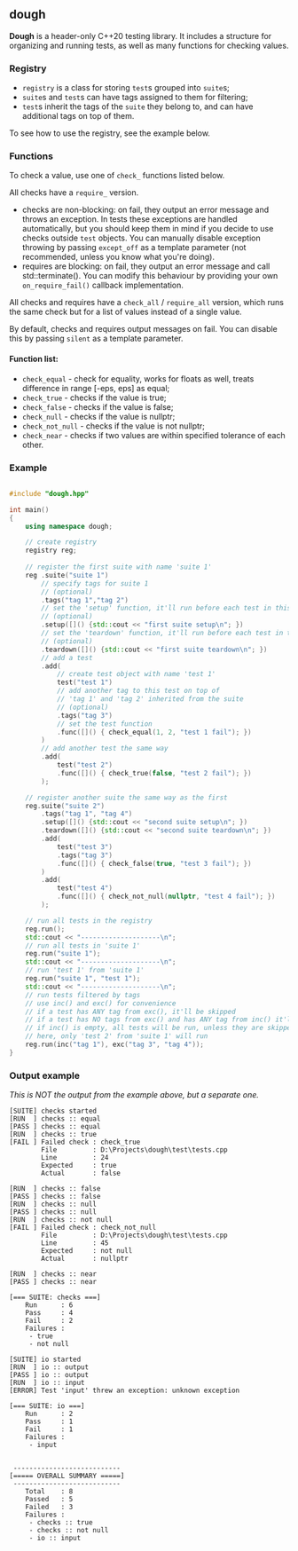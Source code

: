 ## dough

**Dough** is a header-only C++20 testing library. It includes a structure for organizing and running tests, as well as many functions for checking values.

### Registry

- `registry` is a class for storing `test`s grouped into `suite`s;
- `suite`s and `test`s can have tags assigned to them for filtering;
- `test`s inherit the tags of the `suite` they belong to, and can have additional tags on top of them.

To see how to use the registry, see the example below.

### Functions

To check a value, use one of `check_` functions listed below.

All checks have a `require_` version.
- checks are non-blocking: on fail, they output an error message and throws an exception. In tests these exceptions are handled automatically, but you should keep them in mind if you decide to use checks outside `test` objects. You can manually disable exception throwing by passing `except_off` as a template parameter (not recommended, unless you know what you're doing).
- requires are blocking: on fail, they output an error message and call std::terminate(). You can modify this behaviour by providing your own `on_require_fail()` callback implementation.

All checks and requires have a `check_all` / `require_all` version, which runs the same check but for a list of values instead of a single value.

By default, checks and requires output messages on fail. You can disable this by passing `silent` as a template parameter.

#### Function list:

- `check_equal` - check for equality, works for floats as well, treats difference in range [-eps, eps] as equal;
- `check_true` - checks if the value is true;
- `check_false` - checks if the value is false;
- `check_null` - checks if the value is nullptr;
- `check_not_null` - checks if the value is not nullptr;
- `check_near` - checks if two values are within specified tolerance of each other.
    
### Example

```cpp

#include "dough.hpp"

int main()
{
    using namespace dough;

    // create registry
    registry reg;   
    
    // register the first suite with name 'suite 1'
    reg .suite("suite 1") 
        // specify tags for suite 1 
        // (optional)
        .tags("tag 1","tag 2")
        // set the 'setup' function, it'll run before each test in this suite
        // (optional)
        .setup([]() {std::cout << "first suite setup\n"; })
        // set the 'teardown' function, it'll run before each test in this suite
        // (optional)
        .teardown([]() {std::cout << "first suite teardown\n"; })
        // add a test
        .add(
            // create test object with name 'test 1'
            test("test 1")
            // add another tag to this test on top of 
            // 'tag 1' and 'tag 2' inherited from the suite
            // (optional)
            .tags("tag 3")
            // set the test function
            .func([]() { check_equal(1, 2, "test 1 fail"); })
        )
        // add another test the same way
        .add(
            test("test 2")
            .func([]() { check_true(false, "test 2 fail"); })
        );

    // register another suite the same way as the first
    reg.suite("suite 2")
        .tags("tag 1", "tag 4")
        .setup([]() {std::cout << "second suite setup\n"; })
        .teardown([]() {std::cout << "second suite teardown\n"; })
        .add(
            test("test 3")
            .tags("tag 3")
            .func([]() { check_false(true, "test 3 fail"); })
        )
        .add(
            test("test 4")
            .func([]() { check_not_null(nullptr, "test 4 fail"); })
        );

    // run all tests in the registry
    reg.run();
    std::cout << "--------------------\n";
    // run all tests in 'suite 1'
    reg.run("suite 1");
    std::cout << "--------------------\n";
    // run 'test 1' from 'suite 1'
    reg.run("suite 1", "test 1");
    std::cout << "--------------------\n";
    // run tests filtered by tags
    // use inc() and exc() for convenience
    // if a test has ANY tag from exc(), it'll be skipped
    // if a test has NO tags from exc() and has ANY tag from inc() it'll be run
    // if inc() is empty, all tests will be run, unless they are skipped
    // here, only 'test 2' from 'suite 1' will run
    reg.run(inc("tag 1"), exc("tag 3", "tag 4"));
}

```

### Output example

*This is NOT the output from the example above, but a separate one.*

```
[SUITE] checks started
[RUN  ] checks :: equal
[PASS ] checks :: equal
[RUN  ] checks :: true
[FAIL ] Failed check : check_true
        File         : D:\Projects\dough\test\tests.cpp
        Line         : 24
        Expected     : true
        Actual       : false

[RUN  ] checks :: false
[PASS ] checks :: false
[RUN  ] checks :: null
[PASS ] checks :: null
[RUN  ] checks :: not null
[FAIL ] Failed check : check_not_null
        File         : D:\Projects\dough\test\tests.cpp
        Line         : 45
        Expected     : not null
        Actual       : nullptr

[RUN  ] checks :: near
[PASS ] checks :: near

[=== SUITE: checks ===]
    Run      : 6
    Pass     : 4
    Fail     : 2
    Failures :
     - true
     - not null

[SUITE] io started
[RUN  ] io :: output
[PASS ] io :: output
[RUN  ] io :: input
[ERROR] Test 'input' threw an exception: unknown exception

[=== SUITE: io ===]
    Run      : 2
    Pass     : 1
    Fail     : 1
    Failures :
     - input


 ---------------------------
[===== OVERALL SUMMARY =====]
 ---------------------------
    Total    : 8
    Passed   : 5
    Failed   : 3
    Failures :
     - checks :: true
     - checks :: not null
     - io :: input
```












